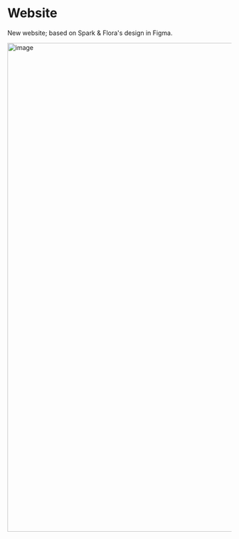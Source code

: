 # Website
New website; based on Spark & Flora's design in Figma.

<img width="1097" alt="image" src="https://github.com/user-attachments/assets/68638a7d-badf-4d42-ac81-da988f26bc92">
